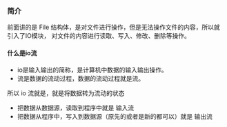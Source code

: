 ### 简介

前面讲的是 File 结构体，是对文件进行操作，但是无法操作文件的内容，所以就引入了IO模块，
对文件的内容进行读取、写入、修改、删除等操作。


#### 什么是io流

- io是输入输出的简称，是计算机中数据的输入输出操作。
- 流是数据的流动过程，数据的流动过程就是流。


所以 io 流就是，就是将数据转为流动的状态
- 把数据从数据源，读取到程序中就是 输入流
- 把数据从程序中，写入到数据源（原先的或者是新的都可以）就是 输出流





